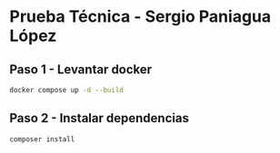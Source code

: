 # Prueba Técnica - Sergio Paniagua López

## Paso 1 - Levantar docker

```bash
docker compose up -d --build
```

## Paso 2 - Instalar dependencias

```bash
composer install
```

